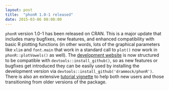 ```yaml
---
layout: post
title:  "phonR 1.0-1 released"
date: 2015-03-06 00:00:00
---
```

`phonR` version 1.0-1 has been released on CRAN.<more /> This is a major update that includes many bugfixes, new features, and enhanced compatibility with basic R plotting functions (in other words, lots of the graphical parameters like `xlim` and `font.main` that work in a standard call to `plot()` now work in `phonR::plotVowels()` as well). The [development website](https://github.com/drammock/phonR) is now structured to be compatible with `devtools::install_github()`, so as new features or bugfixes get introduced they can be easily used by installing the development version via `devtools::install_github('drammock/phonR')`. There is also an extensive [tutorial vignette](http://drammock.github.io/phonR) to help both new users and those transitioning from older versions of the package.
